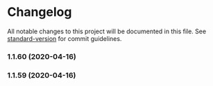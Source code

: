 # Changelog

All notable changes to this project will be documented in this file. See [standard-version](https://github.com/conventional-changelog/standard-version) for commit guidelines.

### 1.1.60 (2020-04-16)

### 1.1.59 (2020-04-16)
